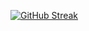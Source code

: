 [![GitHub Streak](http://github-readme-streak-stats.herokuapp.com?user=willcdotca&hide_border=true&date_format=M%20j%5B%2C%20Y%5D)](https://git.io/streak-stats)
